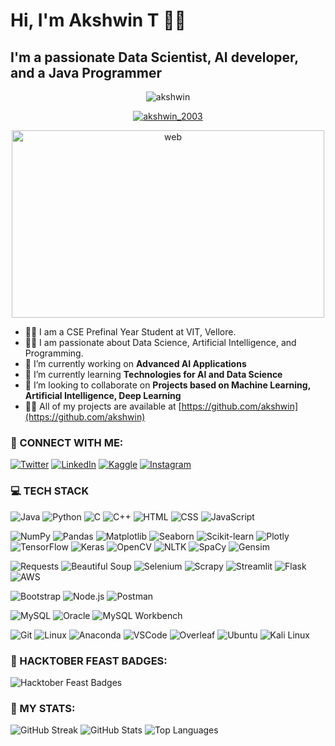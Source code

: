 # Hi, I'm Akshwin T 👋👋

## I'm a passionate Data Scientist, AI developer, and a Java Programmer

<p align="center">
  <img src="https://komarev.com/ghpvc/?username=akshwin&label=Profile%20views&color=0e75b6&style=flat" alt="akshwin" />
</p>

<p align="center">
  <a href="https://twitter.com/akshwin_2003" target="blank"><img src="https://img.shields.io/twitter/follow/akshwin_2003?logo=twitter&style=for-the-badge" alt="akshwin_2003" /></a>
</p>

<p align="center">
  <img src="./images/main.webp" alt="web" width="500" height="300"/>
</p>

- 👨‍🎓 I am a CSE Prefinal Year Student at VIT, Vellore.
- 👨‍💻 I am passionate about Data Science, Artificial Intelligence, and Programming.
- 🔭 I’m currently working on **Advanced AI Applications**
- 🌱 I’m currently learning **Technologies for AI and Data Science**
- 👯 I’m looking to collaborate on **Projects based on Machine Learning, Artificial Intelligence, Deep Learning**
- 👨‍💻 All of my projects are available at [https://github.com/akshwin](https://github.com/akshwin)

### 📱 CONNECT WITH ME:

[![Twitter](https://raw.githubusercontent.com/rahuldkjain/github-profile-readme-generator/master/src/images/icons/Social/twitter.svg)](https://twitter.com/akshwin_2003)
[![LinkedIn](https://raw.githubusercontent.com/rahuldkjain/github-profile-readme-generator/master/src/images/icons/Social/linked-in-alt.svg)](https://linkedin.com/in/akswhin)
[![Kaggle](https://raw.githubusercontent.com/rahuldkjain/github-profile-readme-generator/master/src/images/icons/Social/kaggle.svg)](https://kaggle.com/akshwint)
[![Instagram](https://raw.githubusercontent.com/rahuldkjain/github-profile-readme-generator/master/src/images/icons/Social/instagram.svg)](https://instagram.com/the_akshwin)

### 💻 TECH STACK

![Java](./images/java.png)
![Python](./images/python.png)
![C](./images/C.png)
![C++](./images/c++.png)
![HTML](./images/html.png)
![CSS](./images/css.png)
![JavaScript](./images/js.png)

![NumPy](./images/numpy.png)
![Pandas](./images/pandas.png)
![Matplotlib](./images/matplotlib.png)
![Seaborn](./images/seaborn.png)
![Scikit-learn](./images/sklearn.png)
![Plotly](./images/Plotly.png)
![TensorFlow](./images/tensorflow.png)
![Keras](./images/keras.jpg)
![OpenCV](./images/opencv.png)
![NLTK](./images/nltk.png)
![SpaCy](./images/SpaCy.png)
![Gensim](./images/gensim.png)

![Requests](./images/requests.png)
![Beautiful Soup](./images/beautifulsoup.webp)
![Selenium](./images/selenium.png)
![Scrapy](./images/scrapy.jpg)
![Streamlit](./images/streamlit.svg)
![Flask](./images/flask.webp)
![AWS](./images/aws.png)

![Bootstrap](./images/bootstrap.png)
![Node.js](./images/nodejs.png)
![Postman](./images/postman.png)

![MySQL](./images/mysql.png)
![Oracle](./images/oracle.webp)
![MySQL Workbench](./images/workbench.png)

![Git](./images/git.png)
![Linux](./images/linux.jpg)
![Anaconda](./images/anaconda.png)
![VSCode](./images/vscode.jpg)
![Overleaf](./images/overleaf.png)
![Ubuntu](./images/ubuntu.png)
![Kali Linux](./images/kali%20linux.png)

### 📔 HACKTOBER FEAST BADGES:

![Hacktober Feast Badges](https://holopin.me/akshwin)

### 📃 MY STATS:

![GitHub Streak](https://github-readme-streak-stats.herokuapp.com/?user=akshwin&)
![GitHub Stats](https://github-readme-stats.vercel.app/api?username=akshwin&show_icons=true&locale=en)
![Top Languages](https://github-readme-stats.vercel.app/api/top-langs?username=akshwin&show_icons=true&locale=en&layout=compact)
